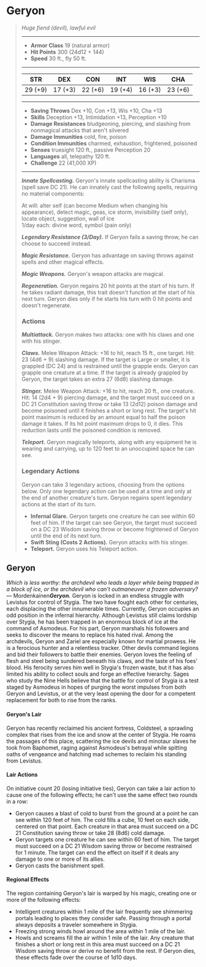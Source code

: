 # Geryon
>*Huge fiend (devil), lawful evil*
>___
>- **Armor Class** 19 (natural armor)
>- **Hit Points** 300 (24d12 + 144)
>- **Speed** 30 ft., fly 50 ft.
>___
>|STR|DEX|CON|INT|WIS|CHA|
>|:---:|:---:|:---:|:---:|:---:|:---:|
>|29 (+9)|17 (+3)|22 (+6)|19 (+4)|16 (+3)|23 (+6)|
>___
>- **Saving Throws** Dex +10, Con +13, Wis +10, Cha +13
>- **Skills** Deception +13, Intimidation +13, Perception +10
>- **Damage Resistances** bludgeoning, piercing, and slashing from nonmagical attacks that aren't silvered
>- **Damage Immunities** cold, fire, poison
>- **Condition Immunities** charmed, exhaustion, frightened, poisoned
>- **Senses** truesight 120 ft., passive Perception 20
>- **Languages** all, telepathy 120 ft.
>- **Challenge** 22 (41,000 XP)
>___
>***Innate Spellcasting.*** Geryon's innate spellcasting ability is Charisma (spell save DC 21). He can innately cast the following spells, requiring no material components:  
>
>At will: alter self (can become Medium when changing his appearance), detect magic, geas, ice storm, invisibility (self only), locate object, suggestion, wall of ice  
>1/day each: divine word, symbol (pain only)  
>
>
>***Legendary Resistance (3/Day).*** If Geryon fails a saving throw, he can choose to succeed instead.  
>
>***Magic Resistance.*** Geryon has advantage on saving throws against spells and other magical effects.  
>
>***Magic Weapons.*** Geryon's weapon attacks are magical.  
>
>***Regeneration.*** Geryon regains 20 hit points at the start of his turn. If he takes radiant damage, this trait doesn't function at the start of his next turn. Geryon dies only if he starts his turn with 0 hit points and doesn't regenerate.  
>
>### Actions
>***Multiattack.*** Geryon makes two attacks: one with his claws and one with his stinger.  
>
>***Claws.*** Melee Weapon Attack: +16 to hit, reach 15 ft., one target. Hit: 23 (4d6 + 9) slashing damage. If the target is Large or smaller, it is grappled (DC 24) and is restrained until the grapple ends. Geryon can grapple one creature at a time. If the target is already grappled by Geryon, the target takes an extra 27 (6d8) slashing damage.  
>
>***Stinger.*** Melee Weapon Attack: +16 to hit, reach 20 ft., one creature. Hit: 14 (2d4 + 9) piercing damage, and the target must succeed on a DC 21 Constitution saving throw or take 13 (2d12) poison damage and become poisoned until it finishes a short or long rest. The target's hit point maximum is reduced by an amount equal to half the poison damage it takes. If its hit point maximum drops to 0, it dies. This reduction lasts until the poisoned condition is removed.  
>
>***Teleport.*** Geryon magically teleports, along with any equipment he is wearing and carrying, up to 120 feet to an unoccupied space he can see.  
>
>### Legendary Actions
>Geryon can take 3 legendary actions, choosing from the options below. Only one legendary action can be used at a time and only at the end of another creature's turn. Geryon regains spent legendary actions at the start of its turn.
>
>- **Infernal Glare.** Geryon targets one creature he can see within 60 feet of him. If the target can see Geryon, the target must succeed on a DC 23 Wisdom saving throw or become frightened of Geryon until the end of its next turn.
>- **Swift Sting (Costs 2 Actions).** Geryon attacks with his stinger.
>- **Teleport.** Geryon uses his Teleport action.
## Geryon
*Which is less worthy: the archdevil who leads a layer while being trapped in a block of ice, or the archdevil who can't outmaneuver a frozen adversary?*— Mordenkainen***Geryon.*** Geryon is locked in an endless struggle with Levistus for control of Stygia. The two have fought each other for centuries, each displacing the other innumerable times. Currently, Geryon occupies an odd position in the infernal hierarchy. Although Levistus still claims lordship over Stygia, he has been trapped in an enormous block of ice at the command of Asmodeus. For his part, Geryon marshals his followers and seeks to discover the means to replace his hated rival.
Among the archdevils, Geryon and Zariel are especially known for martial prowess. He is a ferocious hunter and a relentless tracker. Other devils command legions and bid their followers to battle their enemies. Geryon loves the feeling of flesh and steel being sundered beneath his claws, and the taste of his foes' blood.
His ferocity serves him well in Stygia's frozen waste, but it has also limited his ability to collect souls and forge an effective hierarchy. Sages who study the Nine Hells believe that the battle for control of Stygia is a test staged by Asmodeus in hopes of purging the worst impulses from both Geryon and Levistus, or at the very least opening the door for a competent replacement for both to rise from the ranks.
#### Geryon's Lair
Geryon has recently reclaimed his ancient fortress, Coldsteel, a sprawling complex that rises from the ice and snow at the center of Stygia. He roams the passages of this place, scattering the ice devils and minotaur slaves he took from Baphomet, raging against Asmodeus's betrayal while spitting oaths of vengeance and hatching mad schemes to reclaim his standing from Levistus.
#### Lair Actions
On initiative count 20 (losing initiative ties), Geryon can take a lair action to cause one of the following effects; he can't use the same effect two rounds in a row:
- Geryon causes a blast of cold to burst from the ground at a point he can see within 120 feet of him. The cold fills a cube, 10 feet on each side, centered on that point. Each creature in that area must succeed on a DC 21 Constitution saving throw or take 28 (8d6) cold damage.
- Geryon targets one creature he can see within 60 feet of him. The target must succeed on a DC 21 Wisdom saving throw or become restrained for 1 minute. The target can end the effect on itself if it deals any damage to one or more of its allies.
- Geryon casts the banishment spell.
#### Regional Effects
The region containing Geryon's lair is warped by his magic, creating one or more of the following effects:
- Intelligent creatures within 1 mile of the lair frequently see shimmering portals leading to places they consider safe. Passing through a portal always deposits a traveler somewhere in Stygia.
- Freezing strong winds howl around the area within 1 mile of the lair.
- Howls and screams fill the air within 1 mile of the lair. Any creature that finishes a short or long rest in this area must succeed on a DC 21 Wisdom saving throw or derive no benefit from the rest.
If Geryon dies, these effects fade over the course of 1d10 days.